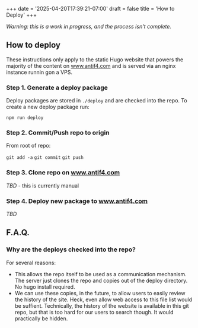 +++
date = '2025-04-20T17:39:21-07:00'
draft = false
title = 'How to Deploy'
+++

*Warning: this is a work in progress, and the process isn't complete.*

## How to deploy 

These instructions only apply to the static Hugo website that powers the majority of the content on www.antif4.com and is served via an nginx instance runnin gon a VPS. 

### Step 1. Generate a deploy package

Deploy packages are stored in `./deploy` and are checked into the repo. To create a new deploy package run:

`npm run deploy`

### Step 2. Commit/Push repo to origin

From root of repo: 

`git add -a`
`git commit`
`git push`

### Step 3. Clone repo on www.antif4.com

*TBD* - this is currently manual

### Step 4. Deploy new package to www.antif4.com

*TBD*

## F.A.Q.

### Why are the deploys checked into the repo? 

For several reasons:

- This allows the repo itself to be used as a communication mechanism. The server just clones the repo and copies out of the deploy directory. No hugo install required. 
- We can use these copies, in the future, to allow users to easily review the history of the site. Heck, even allow web access to this file list would be suffient. Technically, the history of the website is available in this git repo, but that is too hard for our users to search though. It would practically be hidden. 

